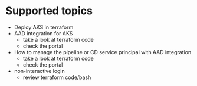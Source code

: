 # Supported topics
- Deploy AKS in terraform
- AAD integration for AKS
  - take a look at terraform code
  - check the portal
- How to manage the pipeline or CD service principal with AAD integration 
  - take a look at terraform code
  - check the portal
- non-interactive login
  - review terraform code/bash
